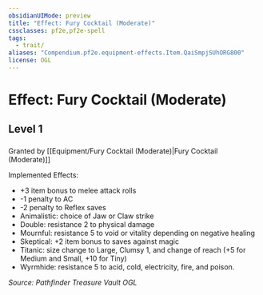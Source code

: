 ```yaml
---
obsidianUIMode: preview
title: "Effect: Fury Cocktail (Moderate)"
cssclasses: pf2e,pf2e-spell
tags:
  - trait/
aliases: "Compendium.pf2e.equipment-effects.Item.QaiSmpjSUhORG800"
license: OGL
---
```

# Effect: Fury Cocktail (Moderate)
## Level 1
### 






Granted by [[Equipment/Fury Cocktail (Moderate)|Fury Cocktail (Moderate)]]

Implemented Effects:

*   +3 item bonus to melee attack rolls
*   \-1 penalty to AC
*   \-2 penalty to Reflex saves
*   Animalistic: choice of Jaw or Claw strike
*   Double: resistance 2 to physical damage
*   Mournful: resistance 5 to void or vitality depending on negative healing
*   Skeptical: +2 item bonus to saves against magic
*   Titanic: size change to Large, Clumsy 1, and change of reach (+5 for Medium and Small, +10 for Tiny)
*   Wyrmhide: resistance 5 to acid, cold, electricity, fire, and poison.

*Source: Pathfinder Treasure Vault*
*OGL*